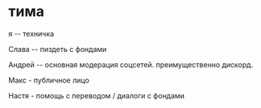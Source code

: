 # тима

я -- техничка

Слава -- пиздеть с фондами

Андрей -- основная модерация соцсетей. преимущественно дискорд.

Макс - публичное лицо

Настя - помощь с переводом / диалоги с фондами
